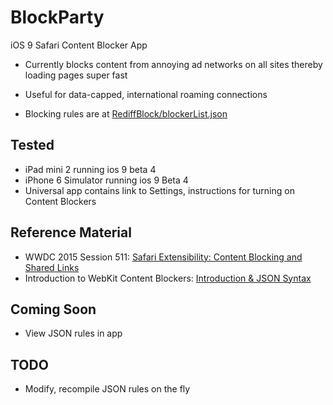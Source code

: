# BlockParty

iOS 9 Safari Content Blocker App


- Currently blocks content from annoying ad networks on all sites thereby loading pages super fast

- Useful for data-capped, international roaming connections

- Blocking rules are at [RediffBlock/blockerList.json](RediffBlock/blockerList.json)

## Tested

- iPad mini 2 running ios 9 beta 4
- iPhone 6 Simulator running ios 9 Beta 4
- Universal app contains link to Settings, instructions for turning on Content Blockers

## Reference Material

* WWDC 2015 Session 511: [Safari Extensibility: Content Blocking and Shared Links](https://developer.apple.com/videos/wwdc/2015/?id=511)
* Introduction to WebKit Content Blockers: [Introduction & JSON Syntax](https://www.webkit.org/blog/3476/content-blockers-first-look/)

## Coming Soon

- View JSON rules in app

## TODO

- Modify, recompile JSON rules on the fly
